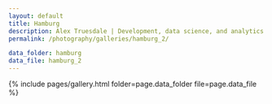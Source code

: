 ```yaml
---
layout: default
title: Hamburg
description: Alex Truesdale | Development, data science, and analytics. Pursuing growth with boundless, interminable curiosity.
permalink: /photography/galleries/hamburg_2/

data_folder: hamburg
data_file: hamburg_2
---
```

{% include pages/gallery.html folder=page.data_folder file=page.data_file %}
